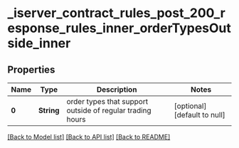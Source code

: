 # _iserver_contract_rules_post_200_response_rules_inner_orderTypesOutside_inner
## Properties

| Name | Type | Description | Notes |
|------------ | ------------- | ------------- | -------------|
| **0** | **String** | order types that support outside of regular trading hours | [optional] [default to null] |

[[Back to Model list]](../README.md#documentation-for-models) [[Back to API list]](../README.md#documentation-for-api-endpoints) [[Back to README]](../README.md)


